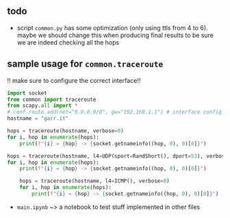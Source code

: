 ## todo
+ script `common.py` has some optimization (only using ttls from 4 to 6). maybe we should change this when producing
final results to be sure we are indeed checking all the hops


## sample usage for `common.traceroute`
!! make sure to configure the correct interface!!

```python
import socket
from common import traceroute
from scapy.all import *
# conf.route.add(net="0.0.0.0/0", gw="192.168.1.1") # interface config in our case
hostname = "garr.it"

hops = traceroute(hostname, verbose=0)
for i, hop in enumerate(hops):
    print(f"{i} = {hop} -> {socket.getnameinfo((hop, 0), 0)[0]}")

hops = traceroute(hostname, l4=UDP(sport=RandShort(), dport=53), verbose=0)
for i, hop in enumerate(hops):
    print(f"{i} = {hop} -> {socket.getnameinfo((hop, 0), 0)[0]}")

    hops = traceroute(hostname, l4=ICMP(), verbose=0)
    for i, hop in enumerate(hops):
        print(f"{i} = {hop} -> {socket.getnameinfo((hop, 0), 0)[0]}")
```

+ `main.ipynb` ~> a notebook to test stuff implemented in other files